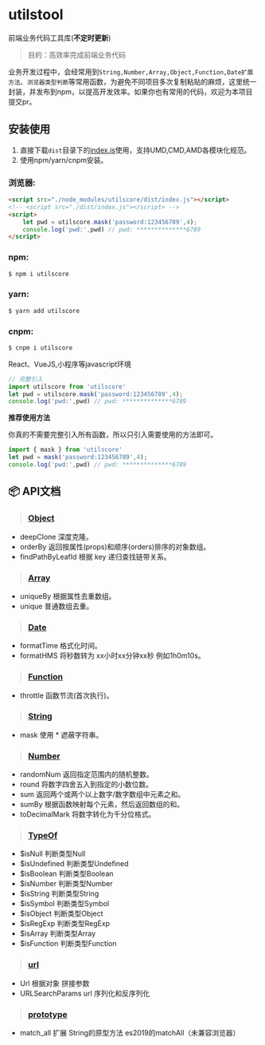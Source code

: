 # utilstool

前端业务代码工具库(**不定时更新**)


> 目的：高效率完成前端业务代码

业务开发过程中，会经常用到`String,Number,Array,Object,Function,Date扩展方法`、`浏览器类型判断`等常用函数，为避免不同项目多次复制粘贴的麻烦，这里统一封装，并发布到npm，以提高开发效率。如果你也有常用的代码，欢迎为本项目提交pr。

## 安装使用

1. 直接下载`dist`目录下的[index.js](https://github.com/JayMo666/utilstool/blob/master/dist/index.js)使用，支持UMD,CMD,AMD各模块化规范。
2. 使用npm/yarn/cnpm安装。

### 浏览器:
``` html
<script src="./node_modules/utilscore/dist/index.js"></script>
<!-- <script src="./dist/index.js"></script> -->
<script>
	let pwd = utilscore.mask('password:123456789',4);
	console.log('pwd:',pwd) // pwd: **************6789
</script>
```

### npm:
``` bash
$ npm i utilscore
```
### yarn:
``` bash
$ yarn add utilscore
```
### cnpm:
``` bash
$ cnpm i utilscore
```

React、VueJS,小程序等javascript环境

``` javascript
// 完整引入
import utilscore from 'utilscore'
let pwd = utilscore.mask('password:123456789',4);
console.log('pwd:',pwd) // pwd: **************6789
```

**推荐使用方法**

你真的不需要完整引入所有函数，所以只引入需要使用的方法即可。
``` javascript
import { mask } from 'utilscore'
let pwd = mask('password:123456789',4);
console.log('pwd:',pwd) // pwd: **************6789
```
## :package:  API文档

> ###  [Object](https://github.com/JayMo666/utilstool/blob/master/libs/object.js)

- deepClone 深度克隆。
- orderBy 	返回按属性(props)和顺序(orders)排序的对象数组。
- findPathByLeafId 根据 key 递归查找链带关系。

> ###  [Array](https://github.com/JayMo666/utilstool/blob/master/libs/array.js)

- uniqueBy 	根据属性去重数组。
- unique	普通数组去重。

> ###  [Date](https://github.com/JayMo666/utilstool/blob/master/libs/date.js)

- formatTime 格式化时间。
- formatHMS 将秒数转为 xx小时xx分钟xx秒 例如1h0m10s。

> ###  [Function](https://github.com/JayMo666/utilstool/blob/master/libs/function.js)

- throttle 函数节流(首次执行)。

> ###  [String](https://github.com/JayMo666/utilstool/blob/master/libs/string.js)

- mask 使用 * 遮蔽字符串。

> ###  [Number](https://github.com/JayMo666/utilstool/blob/master/libs/number.js)

- randomNum 返回指定范围内的随机整数。
- round 将数字四舍五入到指定的小数位数。
- sum 返回两个或两个以上数字/数字数组中元素之和。
- sumBy 根据函数映射每个元素，然后返回数组的和。
- toDecimalMark 将数字转化为千分位格式。

> ###  [TypeOf](https://github.com/JayMo666/utilstool/blob/master/libs/types.js)

- $isNull 判断类型Null
- $isUndefined 判断类型Undefined
- $isBoolean 判断类型Boolean
- $isNumber 判断类型Number
- $isString 判断类型String
- $isSymbol 判断类型Symbol
- $isObject 判断类型Object
- $isRegExp 判断类型RegExp
- $isArray 判断类型Array
- $isFunction 判断类型Function

> ###  [url](https://github.com/JayMo666/utilstool/blob/master/libs/url.js)

- Url 根据对象 拼接参数
- URLSearchParams url 序列化和反序列化

> ###  [prototype](https://github.com/JayMo666/utilstool/blob/master/libs/prototype.js)

- match_all 扩展 String的原型方法 es2019的matchAll（未兼容浏览器）

